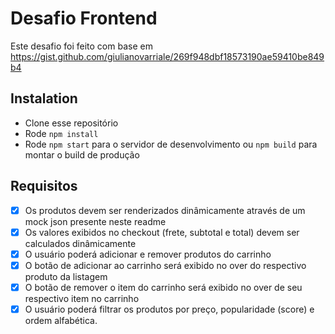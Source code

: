 # Desafio Frontend

Este desafio foi feito com base em https://gist.github.com/giulianovarriale/269f948dbf18573190ae59410be849b4

## Instalation

- Clone esse repositório
- Rode `npm install`
- Rode `npm start` para o servidor de desenvolvimento ou `npm build` para montar o build de produção

## Requisitos

- [x] Os produtos devem ser renderizados dinâmicamente através de um mock json presente neste readme
- [x] Os valores exibidos no checkout (frete, subtotal e total) devem ser calculados dinâmicamente
- [x] O usuário poderá adicionar e remover produtos do carrinho
- [x] O botão de adicionar ao carrinho será exibido no over do respectivo produto da listagem
- [x] O botão de remover o item do carrinho será exibido no over de seu respectivo item no carrinho
- [x] O usuário poderá filtrar os produtos por preço, popularidade (score) e ordem alfabética.
